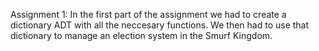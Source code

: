 Assignment 1:
In the first part of the assignment we had to create a dictionary ADT with all the neccesary functions.
We then had to use that dictionary to manage an election system in the Smurf Kingdom.
